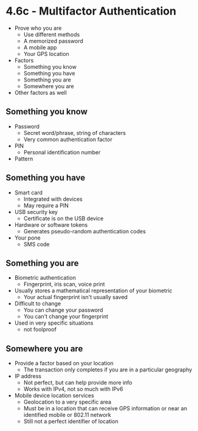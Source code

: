 # 4.6c - Multifactor Authentication
- Prove who you are
	- Use different methods
	- A memorized password
	- A mobile app
	- Your GPS location
- Factors
	- Something you know
	- Something you have
	- Something you are
	- Somewhere you are
- Other factors as well
## Something you know
- Password
	- Secret word/phrase, string of characters
	- Very common authentication factor
- PIN
	- Personal identification number
- Pattern
## Something you have
- Smart card
	- Integrated with devices
	- May require a PIN
- USB security key
	- Certificate is on the USB device
- Hardware or software tokens
	- Generates pseudo-random authentication codes
- Your pone
	- SMS code
## Something you are
- Biometric authentication
	- Fingerprint, iris scan, voice print
- Usually stores a mathematical representation of your biometric
	- Your actual fingerprint isn't usually saved
- Difficult to change
	- You can change your password
	- You can't change your fingerprint
- Used in very specific situations
	- not foolproof
## Somewhere you are
- Provide a factor based on your location
	- The transaction only completes if you are in a particular geography
- IP address
	- Not perfect, but can help provide more info
	- Works with IPv4, not so much with IPv6
- Mobile device location services
	- Geolocation to a very specific area
	- Must be in a location that can receive GPS information or near an identified mobile or 802.11 network
	- Still not a perfect identifier of location